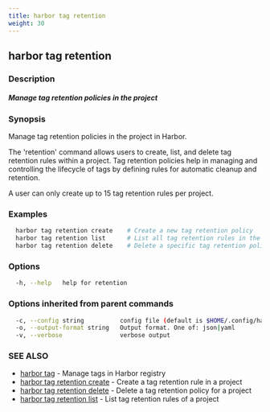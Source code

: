 ```yaml
---
title: harbor tag retention
weight: 30
---
```

## harbor tag retention

### Description

##### Manage tag retention policies in the project

### Synopsis

Manage tag retention policies in the project in Harbor.
		
The 'retention' command allows users to create, list, and delete tag retention rules 
within a project. Tag retention policies help in managing and controlling the lifecycle 
of tags by defining rules for automatic cleanup and retention.

A user can only create up to 15 tag retention rules per project.

### Examples

```sh
  harbor tag retention create    # Create a new tag retention policy
  harbor tag retention list      # List all tag retention rules in the project
  harbor tag retention delete    # Delete a specific tag retention policy
```

### Options

```sh
  -h, --help   help for retention
```

### Options inherited from parent commands

```sh
  -c, --config string          config file (default is $HOME/.config/harbor-cli/config.yaml)
  -o, --output-format string   Output format. One of: json|yaml
  -v, --verbose                verbose output
```

### SEE ALSO

* [harbor tag](harbor-tag.md)	 - Manage tags in Harbor registry
* [harbor tag retention create](harbor-tag-retention-create.md)	 - Create a tag retention rule in a project
* [harbor tag retention delete](harbor-tag-retention-delete.md)	 - Delete a tag retention policy for a project
* [harbor tag retention list](harbor-tag-retention-list.md)	 - List tag retention rules of a project

